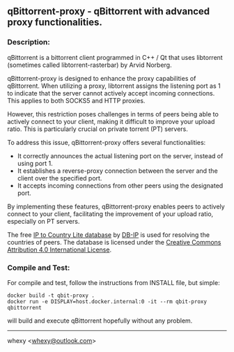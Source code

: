 qBittorrent-proxy - qBittorrent with advanced proxy functionalities.
------------------------------------------

### Description:
qBittorrent is a bittorrent client programmed in C++ / Qt that uses
libtorrent (sometimes called libtorrent-rasterbar) by Arvid Norberg.

qBittorrent-proxy is designed to enhance the proxy capabilities of qBittorrent. When utilizing a proxy, libtorrent assigns the listening port as 1 to indicate that the server cannot actively accept incoming connections. This applies to both SOCKS5 and HTTP proxies.

However, this restriction poses challenges in terms of peers being able to actively connect to your client, making it difficult to improve your upload ratio. This is particularly crucial on private torrent (PT) servers.

To address this issue, qBittorrent-proxy offers several functionalities:

- It correctly announces the actual listening port on the server, instead of using port 1.
- It establishes a reverse-proxy connection between the server and the client over the specified port.
- It accepts incoming connections from other peers using the designated port.

By implementing these features, qBittorrent-proxy enables peers to actively connect to your client, facilitating the improvement of your upload ratio, especially on PT servers.

The free [IP to Country Lite database](https://db-ip.com/db/download/ip-to-country-lite) by [DB-IP](https://db-ip.com/) is used for resolving the countries of peers. The database is licensed under the [Creative Commons Attribution 4.0 International License](https://creativecommons.org/licenses/by/4.0/).

### Compile and Test:
For compile and test, follow the instructions from INSTALL file, but simple:

```
docker build -t qbit-proxy .
docker run -e DISPLAY=host.docker.internal:0 -it --rm qbit-proxy qbittorrent
```

will build and execute qBittorrent hopefully without any problem.

------------------------------------------
whexy \<whexy@outlook.com\>

